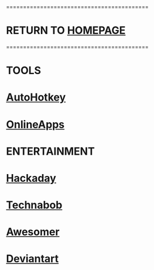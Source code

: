 ==========================================
# RETURN TO [HOMEPAGE](https://pauljohnsgit.github.io/Paul-Johns/)
==========================================
# TOOLS
# [AutoHotkey](https://www.autohotkey.com)
# [OnlineApps](https://www.techsupportalert.com/content/best-free-online-applications-and-services.htm)
# ENTERTAINMENT
# [Hackaday](https://hackaday.com)
# [Technabob](https://technabob.com)
# [Awesomer](https://theawesomer.com)
# [Deviantart](https://www.deviantart.com)
